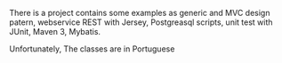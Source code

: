 There is a project contains some examples as generic and MVC design patern, webservice REST with Jersey, Postgreasql scripts, 
unit test with JUnit, Maven 3, Mybatis. 

Unfortunately, The classes are in Portuguese      
